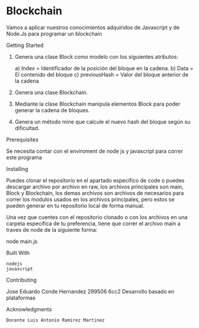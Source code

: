 # Blockchain

Vamos a aplicar nuestros conocimientos adquiridos de Javascript y  de Node.Js para programar un blockchain

Getting Started

1) Genera una clase Block como modelo con los siguientes atributos: 

   a) Index = Identificador de la posición del bloque en la cadena.
   b) Data = El contenido del bloque
   c) previousHash = Valor del bloque anterior de la cadena

2) Genera una clase Blockchain.

3) Mediante la clase Blockchain manipula elementos Block para poder generar la cadena de bloques.

4) Genera un método mine que calcule el nuevo hash del bloque según su dificultad.

Prerequisites

Se necesita contar con el enviroment de node js y javascript para correr este programa

Installing

Puedes clonar el repositorio en el apartado especifico de code o puedes descargar archivo por archivo en raw, los archivos principales son main, Block y Blockchain, los demas archivos son archivos de necesarios para correr los modulos usados en los archivos principales, pero estos se pueden generar en tu repositorio local de forma manual.

Una vez que cuentes con el repositorio clonado o con los archivos en una carpeta especifica de tu preferencia, tiene que correr el archivo main a traves de node de la siguiente forma:

node main.js

Built With

    nodejs
    javascript

Contributing

Jose Eduardo Conde Hernandez 299506 
6cc2
Desarrollo basado en plataformas 

Acknowledgments

    Docente Luis Antonio Ramirez Martinez

